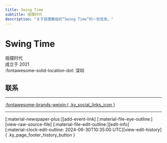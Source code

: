 ```yaml
---
title: Swing Time
subtitle: 摇摆时代
description: "关于摇摆舞组织“Swing Time”的一些信息。"
---
```


# Swing Time

摇摆时代  
成立于 2021  
:fontawesome-solid-location-dot: 深圳  


## 联系


---

 [:fontawesome-brands-weixin:{ .ky_social_links_icon }](# "摇摆时代SwingTime")

---

<div class="ky_page_footer" markdown>
<div class="ky_page_footer_trailing" markdown="span">
[:material-newspaper-plus:][add-event-link]
[:material-file-eye-outline:][view-raw-source-file]
[:material-file-edit-outline:][edit-info]
</div>
<div class="ky_page_footer_leading" markdown="span">
[:material-clock-edit-outline: 2024-06-30T10:35:00 UTC][view-edit-history]{ .ky_page_footer_history_button }
</div>
</div>

[add-event-link]: https://github.com/swingdance/events/issues/new?assignees=&labels=add+event&projects=&template=02-add_entity.yml&title=Add%20Event%3A%20zh_CN%20%E2%80%A2%20%3CName%3E&region=zh_CN&province=Guangdong&city=Shenzhen&org_id=swing-time "添加活动"
[view-raw-source-file]: https://github.com/swingdance/orgs/blob/main/zh_CN/swing-time.json "查看原始源文件"
[edit-info]: https://github.com/swingdance/orgs/issues/new?assignees=&labels=update+org&projects=&template=03-update_entity.yml&title=Update%20Org%3A%20zh_CN%20%E2%80%A2%20Swing%20Time&region=zh_CN&id=swing-time&name=Swing%20Time "编辑信息"

[view-edit-history]: https://github.com/swingdance/orgs/commits/main/zh_CN/swing-time.json "查看编辑历史"
